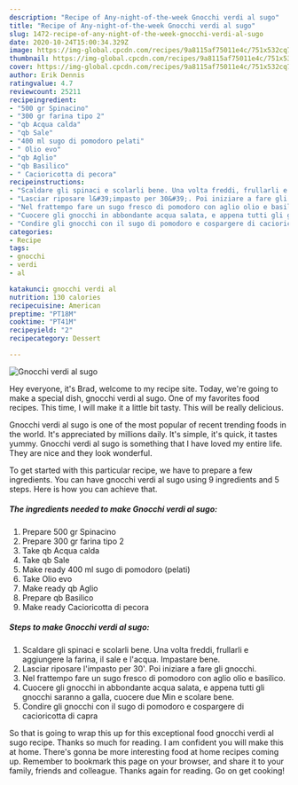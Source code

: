 ```yaml
---
description: "Recipe of Any-night-of-the-week Gnocchi verdi al sugo"
title: "Recipe of Any-night-of-the-week Gnocchi verdi al sugo"
slug: 1472-recipe-of-any-night-of-the-week-gnocchi-verdi-al-sugo
date: 2020-10-24T15:00:34.329Z
image: https://img-global.cpcdn.com/recipes/9a8115af75011e4c/751x532cq70/gnocchi-verdi-al-sugo-recipe-main-photo.jpg
thumbnail: https://img-global.cpcdn.com/recipes/9a8115af75011e4c/751x532cq70/gnocchi-verdi-al-sugo-recipe-main-photo.jpg
cover: https://img-global.cpcdn.com/recipes/9a8115af75011e4c/751x532cq70/gnocchi-verdi-al-sugo-recipe-main-photo.jpg
author: Erik Dennis
ratingvalue: 4.7
reviewcount: 25211
recipeingredient:
- "500 gr Spinacino"
- "300 gr farina tipo 2"
- "qb Acqua calda"
- "qb Sale"
- "400 ml sugo di pomodoro pelati"
- " Olio evo"
- "qb Aglio"
- "qb Basilico"
- " Cacioricotta di pecora"
recipeinstructions:
- "Scaldare gli spinaci e scolarli bene. Una volta freddi, frullarli e aggiungere la farina, il sale e l&#39;acqua. Impastare bene."
- "Lasciar riposare l&#39;impasto per 30&#39;. Poi iniziare a fare gli gnocchi."
- "Nel frattempo fare un sugo fresco di pomodoro con aglio olio e basilico."
- "Cuocere gli gnocchi in abbondante acqua salata, e appena tutti gli gnocchi saranno a galla, cuocere due Min e scolare bene."
- "Condire gli gnocchi con il sugo di pomodoro e cospargere di cacioricotta di capra"
categories:
- Recipe
tags:
- gnocchi
- verdi
- al

katakunci: gnocchi verdi al 
nutrition: 130 calories
recipecuisine: American
preptime: "PT18M"
cooktime: "PT41M"
recipeyield: "2"
recipecategory: Dessert

---
```



![Gnocchi verdi al sugo](https://img-global.cpcdn.com/recipes/9a8115af75011e4c/751x532cq70/gnocchi-verdi-al-sugo-recipe-main-photo.jpg)

Hey everyone, it's Brad, welcome to my recipe site. Today, we're going to make a special dish, gnocchi verdi al sugo. One of my favorites food recipes. This time, I will make it a little bit tasty. This will be really delicious.

Gnocchi verdi al sugo is one of the most popular of recent trending foods in the world. It's appreciated by millions daily. It's simple, it's quick, it tastes yummy. Gnocchi verdi al sugo is something that I have loved my entire life. They are nice and they look wonderful.




To get started with this particular recipe, we have to prepare a few ingredients. You can have gnocchi verdi al sugo using 9 ingredients and 5 steps. Here is how you can achieve that.

<!--inarticleads1-->

##### The ingredients needed to make Gnocchi verdi al sugo:

1. Prepare 500 gr Spinacino
1. Prepare 300 gr farina tipo 2
1. Take qb Acqua calda
1. Take qb Sale
1. Make ready 400 ml sugo di pomodoro (pelati)
1. Take  Olio evo
1. Make ready qb Aglio
1. Prepare qb Basilico
1. Make ready  Cacioricotta di pecora




<!--inarticleads2-->

##### Steps to make Gnocchi verdi al sugo:

1. Scaldare gli spinaci e scolarli bene. Una volta freddi, frullarli e aggiungere la farina, il sale e l&#39;acqua. Impastare bene.
1. Lasciar riposare l&#39;impasto per 30&#39;. Poi iniziare a fare gli gnocchi.
1. Nel frattempo fare un sugo fresco di pomodoro con aglio olio e basilico.
1. Cuocere gli gnocchi in abbondante acqua salata, e appena tutti gli gnocchi saranno a galla, cuocere due Min e scolare bene.
1. Condire gli gnocchi con il sugo di pomodoro e cospargere di cacioricotta di capra




So that is going to wrap this up for this exceptional food gnocchi verdi al sugo recipe. Thanks so much for reading. I am confident you will make this at home. There's gonna be more interesting food at home recipes coming up. Remember to bookmark this page on your browser, and share it to your family, friends and colleague. Thanks again for reading. Go on get cooking!
